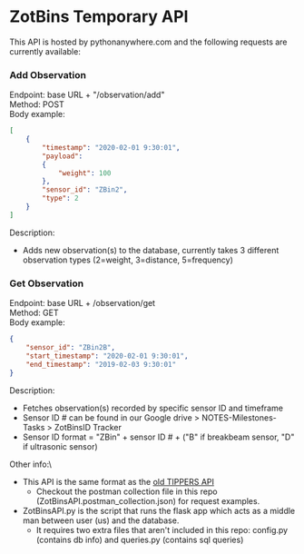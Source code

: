 # ZotBins Temporary API
This API is hosted by pythonanywhere.com and the following requests are currently available:

### Add Observation
Endpoint: base URL + "/observation/add" \
Method: POST\
Body example:
```json
[
    {
        "timestamp": "2020-02-01 9:30:01",
        "payload": 
        {
            "weight": 100
        },
        "sensor_id": "ZBin2",
        "type": 2
    }
]
```
Description: 
* Adds new observation(s) to the database, currently takes 3 different observation types (2=weight, 3=distance, 5=frequency)


### Get Observation
Endpoint: base URL + /observation/get \
Method: GET \
Body example:
```json
{
    "sensor_id": "ZBin2B",
    "start_timestamp": "2020-02-01 9:30:01",
    "end_timestamp": "2019-02-03 9:30:01"
}
```
Description:
* Fetches observation(s) recorded by specific sensor ID and timeframe
* Sensor ID # can be found in our Google drive > NOTES-Milestones-Tasks > ZotBinsID Tracker
* Sensor ID format = "ZBin" + sensor ID # + ("B" if breakbeam sensor, "D" if ultrasonic sensor)
              
Other info:\
* This API is the same format as the [old TIPPERS API](https://zotbins.github.io/tippersdocs/doc/index.html#api-Observation-AddObservation)
  * Checkout the postman collection file in this repo (ZotBinsAPI.postman_collection.json) for request examples.
* ZotBinsAPI.py is the script that runs the flask app which acts as a middle man between user (us) and the database.
  * It requires two extra files that aren't included in this repo: config.py (contains db info) and queries.py (contains sql queries)

